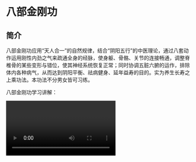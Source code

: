 # 八部金刚功

## 简介

八部金刚功应用“天人合一”的自然规律，结合“阴阳五行”的中医理论，通过八套动作运用刚性内劲之气来疏通全身的经脉，使身躯、骨骼、关节的连接畅通，调整脊椎骨的某些变形与错位，使其神经系统恢复正常；同时协调五脏六腑的运作，排除体内各种病气，从而达到阴阳平衡、祛病健身、延年益寿的目的。实为养生长寿之上乘功法。本功法不分男女皆可习练。

八部金刚功学习讲解：

<video src="./videos/1.mp4" controls />

<div style="text-align: center;">

**预备式**

**第一部  双手插顶利三焦**

**第二部  手足前后固肾腰**

**第三部  调理脾肤需单举**

**第四部  左肝右肺如射雕**

**第五部  回头望足去心疾**

**第六部  五劳七伤向后瞧**

**第七部  凤凰展翅周身力**

**第八部  两足顿顿饮嗜消**

**收功式**

</div>

道爷慈悲，功德无量，造福广大众生，把两部功法都无私的传播给了众人，一套八部金刚功，一套八部长寿功，这都是道家秘传不外传的功法，我们有缘得见，断断续续练习了一段时间。目前练习这套功法的人越来越多，并且受益者日众，特整理一篇简要介绍，供大家学习，让更多人受益，以此缅怀道爷。

金刚功历史悠久。据师传，早在唐代已有雏形。到宋代，许多宫观已在推广。经元、明至清代早期，已普及到民间，有的历名为《八段锦》。随着各门派、各人之修炼、心法与动作有所变化。我们现传的金刚功，是按内部师承称八部金刚功（又称外八部），在心法、顺序、招式动作上，与八段锦都有很大的不同。现抄录比较如下：

<div style="display: flex;justify-content: center;align-items: center;">
<img src="./images/1.jpg">
</div>

八部金刚功为道家南五祖张紫阳创立，本为道家秘不外传之法。张至顺道长为怜悯苍生多灾多难特将功法公之于众，看似简单的几个步骤，但暗合妙道，有不可思议之处。经证实确能使诸多癌症等重疾妙手回春，今特地转发此文，以结有缘参考。
张至顺道长，中国道教全真龙门正宗第二十一代传人，著有《炁体源流》《金刚长寿功》《济世良方》，2015年104岁羽化湖南黄中宫。

金刚功功法的排列顺序，深含妙理。首先从通“利三焦”、发动全身的气机开始。然后，逐个脏腑锻炼。以哪一脏腑为先呢?《黄帝内经》说：“肾为心之主，脾为肾之主，肝为脾之主，肺为肝之主，心为肺之主。”按照《黄帝内经》的原理，先固肾腰。“肾为先天之本”，他是人的生命的根基。其顺用于外，可以生人；其逆用于己，可以自生。根深叶茂，欲枝叶繁茂，必须先培根本。脾为后天之本，故“固肾腰”之后，接之以“调理脾肤”(肤指皮肤与肌肉之间的隔膜细胞组织)。继而，是“左肝右肺”。然后，对最主要的“君主之官”的心脏，用“回头望足去心疾”来调理。

这个顺序正是《黄帝内经》五脏所示的顺序，有炼了一脏、巩固一脏之功用。在此基础上，还要对一些潜伏的“五劳七伤“身疾，以“神光向后瞧”来扫除它。这样，就可以祛病健身，为使身体更加强壮，又通过“凤凰展翅周身力”和两足消顿顿饮嗜消”的功法锻炼，使全身经络血脉畅通，消除饮食阻滞与不良嗜好，预防各种疾病，从而，达到圆满之功效。

## 金刚功动作练习要点

《金刚功》是外八部，外八部金刚，可以祛病、健身。处处都要用力。

一：起势，双手插顶利三焦。三焦分别是人体以胸、肚脐为分界点分上中下三段。从外用直立、用刚立，八个大动脉（阴跷脉、阳跷脉、冲脉、带脉、任脉、督脉、阳维脉、阴维脉）总结起来，把气提起来，归拢到中焦直行为脉，横行为络，内通五脏，往外三百六十五骨节，八万四千毫毛。阴阳气一冲一合，往上举到劲慢慢地走， 往上冲要用力，往下合要压。 

二：手足前后固肾腰。每个动作要用力，慢慢走。 

三：调理脾肤需单举。调理脾脏有两个大络在两肋，脾就是脾里肤外，药物治疗不到。向上猛举，向下猛按，用力—翻掌—攥拳—合拢，用力往上举，像举千斤重，用力往下按，就像按只猛兽。翻掌要猛，攥拳合拢也要用力。一举一动都要用力。 

四：左肝右肺如射雕。用力转 2 圈，提上来，攥拳。左：左腿弓右腿蹬；右：右腿弓左腿蹬，用力拉线用劲。 

五：回头望足去心疾。左：左手往下往后扠（右脚），左脚弓，右手往前推，右脚蹬，身形一致，两手一致，就像一条直线。心思要稳定， 

六：五劳七伤向后瞧。慢慢转身，两手交叉往下按拢。慢慢向后转看到脚跟，再慢慢转到正面稍停，然后再转。脚要把稳不要动，调整带脉，带在胸下、脐上，联系七个大脉络，随自己几遍，最少 5 遍，运功每个动作要慢。五劳七伤：五 劳（久行伤筋、久立伤骨、久坐伤血、久睡伤脉、久思伤神），七情之伤（喜怒忧思悲恐惊），六欲（风寒暑湿燥火外感）。

七：凤凰展翅周身力。转三圈，手转圈，眼随手，点头，凤凰三点头，不要急，点到脚背，两手是个直线。转动的时候要用力，也要快。全身上的筋骨气血都会转动，五脏（心肝脾肺肾）六腑（大肠、小肠、膀胱、胆、三焦、命门）。上阳之光练习最好。

八：两足顿顿饭嗜消。两臂靠紧，牙叩住，脚尖持地，脚跟往上提。往上一提，冲脉往上，督脉往上提，任脉往下降。2 大 3 小。脚心是涌泉穴，肾脏的海底。

收功：从下往上到口鼻分开，慢慢慢慢往下降。

## 八部金刚功注意事项

1．金刚功中握的拳为方拳，大拇指盖住四指的指甲，如图：

<div style="display: flex;justify-content: center;align-items: center;">
<img src="./images/2.jpg">
</div>

2．练习金刚功之前必须做充分的准备活动，如活动膝盖、腰、手腕脚腕，抻筋、压腿等。练功时要循序渐进，量力而行，避免扭伤。涉及下蹲的动作膝盖不要超过脚尖。

3．饭后一小时内不能练，最好两小时后再练。下雨、大风、大雾、打雷或天气恶劣时不要在室外练习。

4．每部最少做5遍，最多不超过9遍。对称的动作不能只练一边，练完左右对称动作算一遍。

5．练功前要全身放松、排除杂念、心志专一、意守本体、安静自然。练习时要自然呼吸，千万不要关注或配合呼吸；千万不要关注体感、气感等，有气感很正常，但不能执着，要无视这些。从心理上不要把它当功法练，而是当广播体操练，这样动作更自然，心思简单，效果反而更好。

6．金刚功宜在早上太阳出、未出时面对东方练习；长寿功宜在晚上静时面对月亮练。若受生活和工作的限制，也不强求。要注意每套功都要从预备式起，练完后一定要收功。

7．从力度上讲，金刚功讲究内力、暗力。也就是说整个用力过程，要有连绵不断的平等力和持续性。而不是外力、强力、僵力。用自身7-8成力，不要用全力，主要手用力。

8．初学时，动作不要求规范标准，一般的照动作做，不出大体就行。随着体力和练功动作的熟练，逐步的达到标准化、规范化。切忌操之过急。

9．可根据自己的病情和兴趣，选练其中一部或几部，或选择动作容易的先练，但每次一定要做起式，练完一定要收功。当然，练完全套功更好。

10．女性生理期、怀孕期间禁止练习。这里解释一下，金刚功走血快，凡是身体上出现了出血症状都不要练，同时女性生理期是独有的排毒阶段，练功会影响自身排毒，而且生理期休息不会前功尽弃，生理期彻底结束后继续练习即可。

11．病情严重或残疾不能站立，可坐着练，躺着练。不能动手可以动脚，不能动脚可以动手。周身活动不畅通者，可以练金刚功的第六部或长寿功的第一或第二或第八部均可。

12．练功后如出现呕吐杂质、吐血、尿血、便血、泄泻、汗出如胶等现象时，精神正常或精力更加充沛，则属正常。如精神萎靡不振或疲惫乏力则要停练。检查动作是否符合要求，近日饮食起居是否失节。

13．习练金刚功多见下面几种现象：

<ul style="margin-left: 20px;list-style: none;">
<li>（1）嗜睡，这是因为精气神不够，练功后人体自我调节出现的现象，一般持续一到两周时间，因体质差异和练功勤快与否有差别。</li>
<li>（2）拉肚子，不同于生病拉肚子，排泄物粘粘糊糊带黑色或暗灰色；虽然拉肚子，但精神很好，持续时间不长。</li>
<li>（3）病情加重，感到病灶部位疼痛加剧，这是治病除根的关键时候，要继续练功攻克它不要怕，经过一段时间病症会减轻而至痊愈。</li>
</ul>

14．金刚功推广之后的效果（张道长和许道长的总结）：

对头痛、失眠、健忘、过度肥胖、高血压、心脏病、脑血管硬化、胆结石、尿结石、肝炎、肺炎、哮喘、脾胃病、肩周炎、脊椎病、各种眼疾及肿瘤、某些癌症等均有很好的辅助治疗效果。青岛一癌患者练金刚功，累了就歇，歇了又练，一天练到晚，每部不超9遍，一天练多次，一个月后胃癌竟然消失。总之，金刚功对祛病健身的效果是非常好的。 



